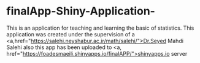 # finalApp-Shiny-Application-
This is an application for teaching and learning the basic of statistics.
This application was created under the supervision of a <a,href="https://salehi.neyshabur.ac.ir/math/salehi/">Dr.Seyed Mahdi Salehi</a>
also this app has been uploaded to <a, href="https://foadesmaeili.shinyapps.io/finalAPP/">shinyapps.io server</a>
